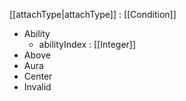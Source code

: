 [[attachType|attachType]] : [[Condition]]
   * Ability
     * abilityIndex : [[Integer]]
   * Above
   * Aura
   * Center
   * Invalid
